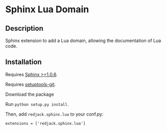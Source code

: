 Sphinx Lua Domain
=================

Description
-----------

Sphinx extension to add a Lua domain, allowing the documentation of Lua code.

Installation
------------
Requires [Sphinx >=1.0.6](http://sphinx.pocoo.org).

Requires [setuptools-git](https://github.com/ygingras/setuptools-git).

Download the package

Run ``python setup.py install``.

Then, add ``redjack.sphinx.lua`` to your conf.py:

    extensions = ['redjack.sphinx.lua']



